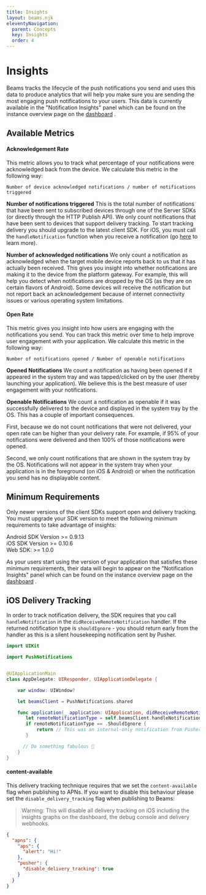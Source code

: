 ```yaml
---
title: Insights
layout: beams.njk
eleventyNavigation:
  parent: Concepts
  key: Insights
  order: 4
---
```


# Insights

Beams tracks the lifecycle of the push notifications you send and uses this data to produce analytics that will help you make sure you are sending the most engaging push notifications to your users. This data is currently available in the "Notification Insights" panel which can be found on the instance overview page on the [dashboard](https://dashboard.pusher.com/beams) .

## Available Metrics

#### Acknowledgement Rate

This metric allows you to track what percentage of your notifications were acknowledged back from the device. We calculate this metric in the following way:

```
Number of device acknowledged notifications / number of notifications triggered
```

**Number of notifications triggered**
This is the total number of notifications that have been sent to subscribed devices through one of the Server SDKs (or directly through the HTTP Publish API). We only count notifications that have been sent to devices that support delivery tracking. To start tracking delivery you should upgrade to the latest client SDK. For iOS, you must call the `handleNotification` function when you receive a notification (go [here](/docs/beams/reference/ios#handle-notification) to learn more).

**Number of acknowledged notifications**
We only count a notification as acknowledged when the target mobile device reports back to us that it has actually been received. This gives you insight into whether notifications are making it to the device from the platform gateway. For example, this will help you detect when notifications are dropped by the OS (as they are on certain flavors of Android). Some devices will receive the notification but not report back an acknowledgement because of internet connectivity issues or various operating system limitations.

#### Open Rate

This metric gives you insight into how users are engaging with the notifications you send. You can track this metric over time to help improve user engagement with your application. We calculate this metric in the following way:

```
Number of notifications opened / Number of openable notifications
```

**Opened Notifications**
We count a notification as having been opened if it appeared in the system tray and was tapped/clicked on by the user (thereby launching your application). We believe this is the best measure of user engagement with your notifications.

**Openable Notifications**
We count a notification as openable if it was successfully delivered to the device and displayed in the system tray by the OS. This has a couple of important consequences.

First, because we do not count notifications that were not delivered, your open rate can be higher than your delivery rate. For example, if 95% of your notifications were delivered and then 100% of those notifications were opened.

Second, we only count notifications that are shown in the system tray by the OS. Notifications will not appear in the system tray when your application is in the foreground (on iOS & Android) or when the notification you send has no displayable content.

## Minimum Requirements

Only newer versions of the client SDKs support open and delivery tracking. You must upgrade your SDK version to meet the following minimum requirements to take advantage of insights:

Android SDK Version >= 0.9.13 <br /> iOS SDK Version >= 0.10.6 <br /> Web SDK: >= 1.0.0

As your users start using the version of your application that satisfies these minimum requirements, their data will begin to appear on the "Notification Insights" panel which can be found on the instance overview page on the [dashboard](https://dashboard.pusher.com/beams) .

## iOS Delivery Tracking

In order to track notification delivery, the SDK requires that you call `handleNotification` in the `didReceiveRemoteNotification` handler. If the returned notification type is `shouldIgnore` - you should return early from the handler as this is a silent housekeeping notification sent by Pusher.

```swift
import UIKit

import PushNotifications


@UIApplicationMain
class AppDelegate: UIResponder, UIApplicationDelegate {

    var window: UIWindow?

    let beamsClient = PushNotifications.shared

    func application(_ application: UIApplication, didReceiveRemoteNotification userInfo: [AnyHashable: Any], fetchCompletionHandler completionHandler: @escaping (UIBackgroundFetchResult) -> Void) {
       let remoteNotificationType = self.beamsClient.handleNotification(userInfo: userInfo)
       if remoteNotificationType == .ShouldIgnore {
           return // This was an internal-only notification from Pusher.
       }

      // Do something fabulous 🦄
    }
}
```

#### content-available

This delivery tracking technique requires that we set the `content-available` flag when publishing to APNs. If you want to disable this behaviour please set the `disable_delivery_tracking` flag when publishing to Beams:

> Warning: This will disable all delivery tracking on iOS including the insights graphs on the dashboard, the debug console and delivery webhooks.

```json
{
  "apns": {
    "aps": {
      "alert": "Hi!"
    },
    "pusher": {
      "disable_delivery_tracking": true
    }
  }
}
```
